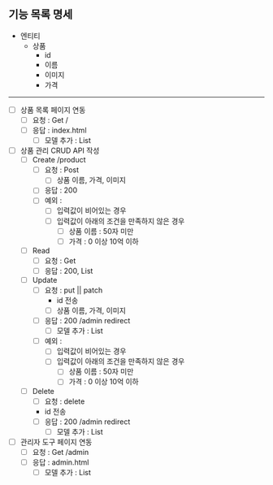 ## 기능 목록 명세

- 엔티티
  - 상품
    - id
    - 이름
    - 이미지
    - 가격

---

-[ ] 상품 목록 페이지 연동
  - [ ] 요청 : Get /
  - [ ] 응답 : index.html
    - [ ] 모델 추가 : List<Product>
-[ ] 상품 관리 CRUD API 작성
  - [ ] Create /product
    - [ ] 요청 : Post
      - [ ] 상품 이름, 가격, 이미지
    - [ ] 응답 : 200
    - [ ] 예외 : 
      - [ ] 입력값이 비어있는 경우
      - [ ] 입력값이 아래의 조건을 만족하지 않은 경우
        - [ ] 상품 이름 : 50자 미만
        - [ ] 가격 : 0 이상 10억 이하
  - [ ] Read
    - [ ] 요청 : Get
    - [ ] 응답 : 200, List<Product>
  - [ ] Update
    - [ ] 요청 : put || patch
      - id 전송
      -  [ ] 상품 이름, 가격, 이미지
    - [ ] 응답 : 200 /admin redirect
      - [ ] 모델 추가 : List<Product>
    - [ ] 예외 :
      - [ ] 입력값이 비어있는 경우
      - [ ] 입력값이 아래의 조건을 만족하지 않은 경우
        - [ ] 상품 이름 : 50자 미만
        - [ ] 가격 : 0 이상 10억 이하
  - [ ] Delete
    - [ ] 요청 : delete
    - id 전송
    - [ ] 응답 : 200 /admin redirect
      - [ ] 모델 추가 : List<Product>
-[ ] 관리자 도구 페이지 연동
  - [ ] 요청 : Get /admin
  - [ ] 응답 : admin.html
    - [ ] 모델 추가 : List<Product>